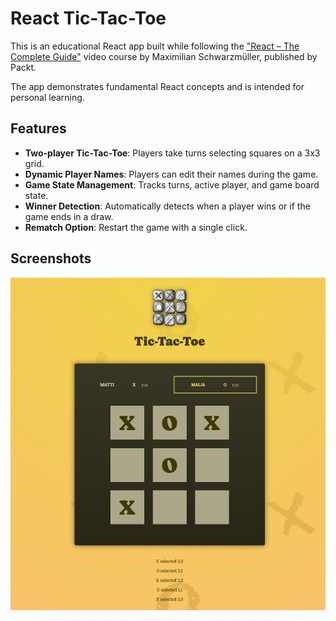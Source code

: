 # React Tic-Tac-Toe

This is an educational React app built while following the ["React – The Complete Guide"](https://www.packtpub.com/en-us/product/react-the-complete-guide-includes-hooks-react-router-and-redux-9781801812603) video course by Maximilian Schwarzmüller, published by Packt.

The app demonstrates fundamental React concepts and is intended for personal learning.

## Features

- **Two-player Tic-Tac-Toe**: Players take turns selecting squares on a 3x3 grid.
- **Dynamic Player Names**: Players can edit their names during the game.
- **Game State Management**: Tracks turns, active player, and game board state.
- **Winner Detection**: Automatically detects when a player wins or if the game ends in a draw.
- **Rematch Option**: Restart the game with a single click.

## Screenshots

![App Preview](tic-tac-toe-screenshot.png)


